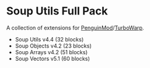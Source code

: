 # Soup Utils Full Pack
A collection of extensions for [PenguinMod](https://penguinmod.com/)/[TurboWarp](https://turbowarp.org/).

* Soup Utils v4.4 (32 blocks)
* Soup Objects v4.2 (23 blocks)
* Soup Arrays v4.2 (51 blocks)
* Soup Vectors v5.1 (60 blocks)
